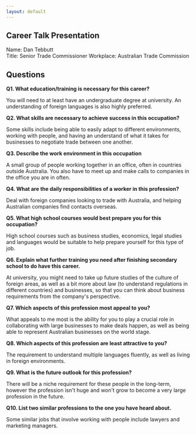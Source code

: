 ```yaml
---
layout: default
---
```


## Career Talk Presentation

Name: Dan Tebbutt  
Title: Senior Trade Commissioner
Workplace: Australian Trade Commission

## Questions

**Q1. What education/training is necessary for this career?**

You will need to at least have an undergraduate degree at university. An understanding of foreign languages is also highly preferred.

**Q2. What skills are necessary to achieve success in this occupation?**

Some skills include being able to easily adapt to different environments, working with people, and having an understand of what it takes for businesses to negotiate trade between one another.

**Q3. Describe the work environment in this occupation**

A small group of people working together in an office, often in countries outside Australia. You also have to meet up and make calls to companies in the office you are in often.

**Q4. What are the daily responsibilities of a worker in this profession?**

Deal with foreign companies looking to trade with Australia, and helping Australian companies find contacts overseas.

**Q5. What high school courses would best prepare you for this occupation?**

High school courses such as business studies, economics, legal studies and languages would be suitable to help prepare yourself for this type of job.

**Q6. Explain what further training you need after finishing secondary school to do have this career.**

At university, you might need to take up future studies of the culture of foreign areas, as well as a bit more about law (to understand regulations in different countries) and businesses, so that you can think about business requirements from the company's perspective.

**Q7. Which aspects of this profession most appeal to you?**

What appeals to me most is the ability for you to play a crucial role in collaborating with large businesses to make deals happen, as well as being able to represent Australian businesses on the world stage.

**Q8. Which aspects of this profession are least attractive to you?**

The requirement to understand multiple languages fluently, as well as living in foreign environments.

**Q9. What is the future outlook for this profession?**

There will be a niche requirement for these people in the long-term, however the profession isn't huge and won't grow to become a very large profession in the future.

**Q10. List two similar professions to the one you have heard about.**

Some similar jobs that involve working with people include lawyers and marketing managers.